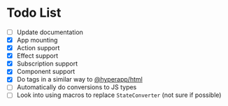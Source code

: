 Todo List
=========

- [ ] Update documentation
- [x] App mounting
- [x] Action support
- [x] Effect support
- [x] Subscription support
- [x] Component support
- [x] Do tags in a similar way to [@hyperapp/html](https://github.com/Swizz/hyperapp-html)
- [ ] Automatically do conversions to JS types
- [ ] Look into using macros to replace `StateConverter` (not sure if possible)
